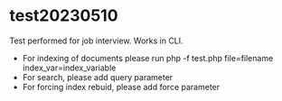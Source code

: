 # test20230510
Test performed for job interview.
Works in CLI. 

* For indexing of documents please run php -f test.php file=filename index_var=index_variable
* For search, please add query parameter
* For forcing index rebuid, please add force parameter
